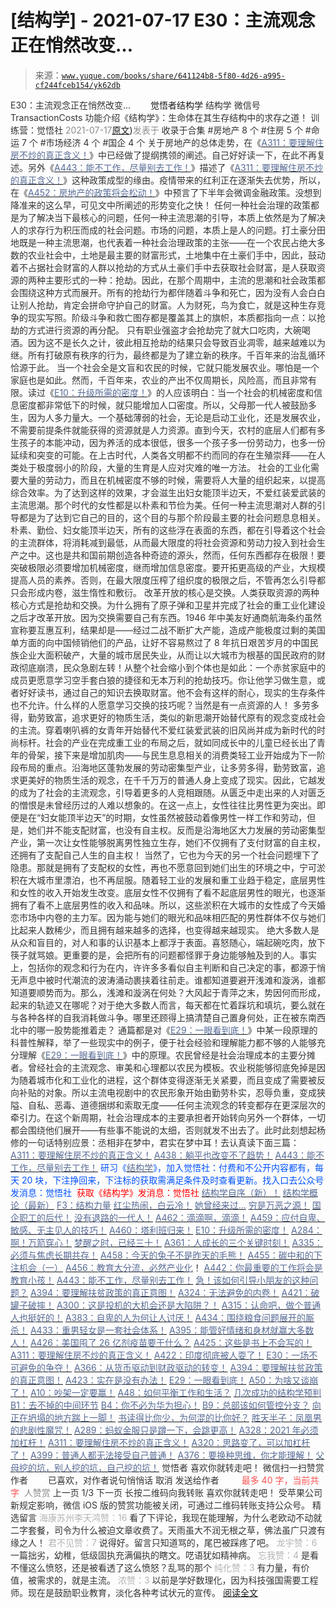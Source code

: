 # [结构学] - 2021-07-17 E30：主流观念正在悄然改变…

> 来源：[`www.yuque.com/books/share/641124b8-5f80-4d26-a995-cf244fceb154/yk62db`](https://www.yuque.com/books/share/641124b8-5f80-4d26-a995-cf244fceb154/yk62db)

<ne-p id="520f42f3293818f927861ebbd5b15da4_p_0" data-lake-id="520f42f3293818f927861ebbd5b15da4_p_0"><ne-text id="u9cc509e2" style="color: rgb(51, 51, 51);">E30：主流观念正在悄然改变…</ne-text></ne-p> <ne-p id="bb11b91f1b426f7b3a0edfca30b858ff" data-lake-id="bb11b91f1b426f7b3a0edfca30b858ff"><ne-text id="u5c88c7f8" ne-fontsize="12" style="color: rgb(255, 255, 255);">原创</ne-text><ne-text id="u05a300bd" ne-fontsize="14">觉悟者</ne-text><ne-text id="u70a6ba5e" ne-fontsize="14">结构学</ne-text></ne-p> <ne-p id="a477895d4f10e75c7d33140f87ef3eed" data-lake-id="a477895d4f10e75c7d33140f87ef3eed"><ne-text id="u2adfa6a5" ne-fontsize="14" ne-bold="true" style="color: rgb(51, 51, 51);">结构学</ne-text></ne-p> <ne-p id="97d9944f328d564c696bed9ff8f118fc" data-lake-id="97d9944f328d564c696bed9ff8f118fc"><ne-text id="u8034c76a" ne-fontsize="14" style="color: rgb(51, 51, 51);">微信号</ne-text><ne-text id="u776cea55" ne-fontsize="14" style="color: rgb(51, 51, 51);">TransactionCosts</ne-text></ne-p> <ne-p id="5a6671785cea47c3c30e9302d8ec7087" data-lake-id="5a6671785cea47c3c30e9302d8ec7087"><ne-text id="u65193318" ne-fontsize="14" style="color: rgb(51, 51, 51);">功能介绍</ne-text><ne-text id="u32ac9671" ne-fontsize="14" style="color: rgb(51, 51, 51);">《结构学》：生命体在其生存结构中的求存之道！ 训练营：觉悟社</ne-text></ne-p> <ne-p id="9aba8f943938a04a9b0775066a54cd4c" data-lake-id="9aba8f943938a04a9b0775066a54cd4c"><ne-text id="u0b1e94a8" style="color: rgb(140, 140, 140);">2021-07-17</ne-text>[<ne-text id="u3367ea04" ne-fontsize="14">原文</ne-text>](https://mp.weixin.qq.com/s?__biz=MzIzMDYwOTM0Mg==&mid=2247485996&idx=1&sn=bc08de2e32997e06735acf1f5bd6e0c1&chksm=e8b192fddfc61bebf07e91d4dbfe75af09ff29399c2950f180d768f45e41525013319f719561#rd))<ne-text id="ufab092b8" ne-fontsize="14" style="color: rgb(140, 140, 140);">发表于</ne-text></ne-p> <ne-p id="3cd728972cb618b5d911637562a64574" data-lake-id="3cd728972cb618b5d911637562a64574"><ne-text id="u0eca6598" style="color: rgb(51, 51, 51);">收录于合集</ne-text></ne-p> <ne-p id="bdfc9b2e41a4b7c7795c50e7e02db2f9" data-lake-id="bdfc9b2e41a4b7c7795c50e7e02db2f9"><ne-text id="u89bfe69d" style="color: rgb(51, 51, 51);">#房地产 8 个</ne-text></ne-p> <ne-p id="9b0800b2f11764813df42c20cc219ecb" data-lake-id="9b0800b2f11764813df42c20cc219ecb"><ne-text id="u2e6e4574" style="color: rgb(51, 51, 51);">#住房 5 个</ne-text></ne-p> <ne-p id="c60d25b3d2b424c3e23dda76bc828886" data-lake-id="c60d25b3d2b424c3e23dda76bc828886"><ne-text id="u1d33bcde" style="color: rgb(51, 51, 51);">#命运 7 个</ne-text></ne-p> <ne-p id="84bb75ba823a6e016799165377406c2e" data-lake-id="84bb75ba823a6e016799165377406c2e"><ne-text id="udcd12697" style="color: rgb(51, 51, 51);">#市场经济 4 个</ne-text></ne-p> <ne-p id="9135271a9528dc8e9e3922cea43fd03d" data-lake-id="9135271a9528dc8e9e3922cea43fd03d"><ne-text id="u389a0881" style="color: rgb(51, 51, 51);">#国企 4 个</ne-text></ne-p> <ne-p id="bbd0e1c9cde327b866a944f23f9d224e" data-lake-id="bbd0e1c9cde327b866a944f23f9d224e"><ne-text id="uf7e0f9aa" style="color: rgb(51, 51, 51);">关于房地产的总体走势，在《</ne-text>[<ne-text id="u92c07e0d" style="color: rgb(87, 107, 149);">A311：要理解住房不炒的真正含义！</ne-text>](http://mp.weixin.qq.com/s?__biz=MzIzMDYwOTM0Mg==&mid=2247484959&idx=1&sn=090583ec50bfd9febec1de463c2672f6&chksm=e8b19ecedfc617d8629080f6745c8de013cfe875de26eef6767b2d5c10782650223ed15f807b&scene=21#wechat_redirect)<ne-text id="ub289799f" style="color: rgb(51, 51, 51);">》中已经做了提纲携领的阐述。自己好好读一下，在此不再复述。另外《</ne-text>[<ne-text id="u83a91bb8" style="color: rgb(87, 107, 149);">A443：能不工作，尽量别去工作！</ne-text>](http://mp.weixin.qq.com/s?__biz=MzIzMDYwOTM0Mg==&mid=2247485773&idx=1&sn=53ef33f06482c86688f789e66dc60694&chksm=e8b1919cdfc6188ae7e40e10857a7661c927157293a294000b30c49c7699d210248718ea9315&scene=21#wechat_redirect)<ne-text id="u2a0b6179" style="color: rgb(51, 51, 51);">》描述了《</ne-text>[<ne-text id="uac61112a" style="color: rgb(87, 107, 149);">A311：要理解住房不炒的真正含义！</ne-text>](http://mp.weixin.qq.com/s?__biz=MzIzMDYwOTM0Mg==&mid=2247484959&idx=1&sn=090583ec50bfd9febec1de463c2672f6&chksm=e8b19ecedfc617d8629080f6745c8de013cfe875de26eef6767b2d5c10782650223ed15f807b&scene=21#wechat_redirect)<ne-text id="uc45aec45" style="color: rgb(51, 51, 51);">》这种政策成型的缘由。疫情带来的红利正在逐渐失去优势，所以，在《</ne-text>[<ne-text id="u7f5d5a3e" style="color: rgb(87, 107, 149);">A452：房地产的政策将会松动！</ne-text>](http://mp.weixin.qq.com/s?__biz=MzIzMDYwOTM0Mg==&mid=2247485878&idx=1&sn=4734a99c9336a27d5f802e5ba2495648&chksm=e8b19167dfc618718c2197c8c2b5ad15d0750193a5007806c490b9daf505f1b36f08c5f4d574&scene=21#wechat_redirect)<ne-text id="u2d578ae3" style="color: rgb(51, 51, 51);">》中预言了下半年会微调金融政策。没想到降准来的这么早，可见文中所阐述的形势变化之快！</ne-text></ne-p> <ne-p id="99870bd26d46c1d5e8fc040d3fecad44" data-lake-id="99870bd26d46c1d5e8fc040d3fecad44"><ne-text id="u2cf24caf" style="color: rgb(51, 51, 51);">任何一种社会治理的政策都是为了解决当下最核心的问题，任何一种主流思潮的引导，本质上依然是为了解决人的求存行为积压而成的社会问题。市场的问题，本质上是人的问题。打土豪分田地既是一种主流思潮，也代表着一种社会治理政策的主张——在一个农民占绝大多数的农业社会中，土地是最主要的财富形式，土地集中在土豪们手中，因此，鼓动着不占据社会财富的人群以抢劫的方式从土豪们手中去获取社会财富，是人获取资源的两种主要形式的一种：抢劫。因此，在那个周期中，主流的思潮和社会政策都会围绕这种方式而展开。所有的抢劫行为都伴随着斗争和死亡，因为没有人会白白让别人抢劫，肯定会拼命守护自己的财富。人为财死，鸟为食亡，就是这种生存竞争的现实写照。阶级斗争和救亡图存都是覆盖其上的旗帜，本质都指向一点：以抢劫的方式进行资源的再分配。</ne-text></ne-p> <ne-p id="88c9279d84edf4980f725538dd293108" data-lake-id="88c9279d84edf4980f725538dd293108"><ne-text id="u85ce3105" style="color: rgb(51, 51, 51);">只有职业强盗才会抢劫完了就大口吃肉，大碗喝酒。因为这不是长久之计，彼此相互抢劫的结果只会导致百业凋零，越来越难以为继。所有打破原有秩序的行为，最终都是为了建立新的秩序。千百年来的治乱循环恰源于此。</ne-text></ne-p> <ne-p id="d9e2c8b23a418fcec16409ca269991aa" data-lake-id="d9e2c8b23a418fcec16409ca269991aa"><ne-text id="uab2012d2" style="color: rgb(51, 51, 51);">当一个社会全是文盲和农民的时候，它就只能发展农业。哪怕是一个家庭也是如此。然而，千百年来，农业的产出不仅周期长，风险高，而且非常有限。读过《</ne-text>[<ne-text id="ueeb5b602" style="color: rgb(87, 107, 149);">E10：升级所需的密度！</ne-text>](http://mp.weixin.qq.com/s?__biz=MzIzMDYwOTM0Mg==&mid=2247485099&idx=1&sn=c2fa1a04227f737e7f4ac870e166877a&chksm=e8b19e7adfc6176c801943309a2ea0c3b9cfea7898e813326f25636dc91d0d0ab1e88a1d9865&scene=21#wechat_redirect)<ne-text id="u098b21ff" style="color: rgb(51, 51, 51);">》的人应该明白：当一个社会的机械密度和信息密度都非常低下的时候，就只能增加人口密度。所以，父母那一代人被鼓励多生，因为人多力量大。一个基础薄弱的社会，无论是启动工业化，还是发展农业，不需要前提条件就能获得的资源就是人力资源。直到今天，农村的底层人们都有多生孩子的本能冲动，因为养活的成本很低，很多一个孩子多一份劳动力，也多一份延续和突变的可能。在上古时代，人类各文明都不约而同的存在生殖崇拜——在人类处于极度弱小的阶段，大量的生育是人应对灾难的唯一方法。</ne-text></ne-p> <ne-p id="be13fd71c63b447e8a8c65d294072002" data-lake-id="be13fd71c63b447e8a8c65d294072002"><ne-text id="ub867f37f" style="color: rgb(51, 51, 51);">社会的工业化需要大量的劳动力，而且在机械密度不够的时候，需要将人大量的组织起来，以提高综合效率。为了达到这样的效果，才会滋生出妇女能顶半边天，不爱红装爱武装的主流思潮。那个时代的女性都是以朴素和节俭为美。任何一种主流思潮对人群的引导都是为了达到它自己的目的，这个目的与那个阶段最主要的社会问题息息相关。</ne-text></ne-p> <ne-p id="a8e7cbfd7e096be345a3b61e6cbc6190" data-lake-id="a8e7cbfd7e096be345a3b61e6cbc6190"><ne-text id="ub7a661d0" style="color: rgb(51, 51, 51);">朴素、勤俭、妇女能顶半边天，所有的这些浮在表面的东西，都在引导着这个社会的主流群体，将消耗减到最低，从而最大限度的将社会资源和劳动力投入到社会生产之中。这也是共和国前期创造各种奇迹的源头，然而，任何东西都存在极限！要突破极限必须要增加机械密度，继而增加信息密度。要开拓更高级的产业，大规模提高人员的素养。否则，在最大限度压榨了组织度的极限之后，不管再怎么引导都只会形成内卷，滋生惰性和敷衍。</ne-text></ne-p> <ne-p id="9fcf7462e17ec8cee422c44b1aa6f3d9" data-lake-id="9fcf7462e17ec8cee422c44b1aa6f3d9"><ne-text id="u9a7962e6" style="color: rgb(51, 51, 51);">改革开放的核心是交换。人类获取资源的两种核心方式是抢劫和交换。为什么拥有了原子弹和卫星并完成了社会的重工业化建设之后才改革开放。因为交换需要自己有东西。1946 年中美友好通商航海条约虽然宣称要互惠互利，结果却是——经过二战不断扩大产能，造成产能极度过剩的美国单方面的向中国倾销他们的产品，让好不容易熬过了 8 年抗日艰苦岁月的中国民族企业大面积破产，大量的城市居民失业，从而让以大城市为根基的国民政府的财政彻底崩溃，民众急剧左转！从整个社会缩小到个体也是如此：一个赤贫家庭中的成员更愿意学习空手套白狼的捷径和无本万利的抢劫技巧。你让他学习做生意，或者好好读书，通过自己的知识去换取财富。他不会有这样的耐心，现实的生存条件也不允许。什么样的人愿意学习交换的技巧呢？当然是有一点资源的人！</ne-text></ne-p> <ne-p id="112098fe076cf6b56732e4f49886e89b" data-lake-id="112098fe076cf6b56732e4f49886e89b"><ne-text id="u7789964b" style="color: rgb(51, 51, 51);">多劳多得，勤劳致富，追求更好的物质生活，类似的新思潮开始替代原有的观念变成社会的主流。穿着喇叭裤的女青年开始替代不爱红装爱武装的旧风尚并成为新时代的时尚标杆。社会的产业在完成重工业的布局之后，就如同成长中的儿童已经长出了青年的骨架，接下来是增加肌肉——与民生息息相关的消费类轻工业开始成为下一阶段布局的重点。沿海地区蓬勃发展的劳动密集型产业，让多劳多得，勤劳致富，追求更美好的物质生活的观念，在千千万万的普通人身上变成了现实。因此，它越发的成为了社会的主流观念，引导着更多的人竞相跟随。从匮乏中走出来的人对匮乏的憎恨是未曾经历过的人难以想象的。在这一点上，女性往往比男性更为突出。即便是在“妇女能顶半边天”的时期，女性虽然被鼓动着像男性一样工作和劳动，但是，她们并不能支配财富，也没有自主权。反而是沿海地区大力发展的劳动密集型产业，第一次让女性能够脱离男性独立生存，她们不仅拥有了支付财富的自主权，还拥有了支配自己人生的自主权！</ne-text></ne-p> <ne-p id="2f73495ece028202c0372e0859753fd1" data-lake-id="2f73495ece028202c0372e0859753fd1"><ne-text id="u189a3807" style="color: rgb(51, 51, 51);">当然了，它也为今天的另一个社会问题埋下了隐患。那就是拥有了支配权的女性，再也不愿意回到她们出生的环境之中，宁可淤积在大城市里漂泊，也不再屈服。随着轻工业的发展和重工业趋于稳定，底层男性和女性的收入开始发生改变。底层女性不仅拥有了看不起底层男性的眼光，也逐渐拥有了看不上底层男性的收入和品味。所以，这些淤积在大城市的女性成了今天婚恋市场中内卷的主力军。因为能与她们的眼光和品味相匹配的男性群体不仅与她们比起来人数稀少，而且拥有越来越多的选择，也变得越来越现实。</ne-text></ne-p> <ne-p id="153278519cad540ed586960bf34c558b" data-lake-id="153278519cad540ed586960bf34c558b"><ne-text id="u5ee42ea4" style="color: rgb(51, 51, 51);">绝大多数人是从众和盲目的，对人和事的认识基本上都浮于表面。喜怒随心，端起碗吃肉，放下筷子就骂娘。更重要的是，会把所有的问题都怪罪于身边能够触及到的人。事实上，包括你的观念和行为在内，许许多多看似自主判断和自己决定的事，都源于悄无声息中被时代潮流的波涛涌动裹挟着往前走。谁都知道要避开浅滩和漩涡，谁都知道要顺势而为。那么，浅滩和漩涡在何处？大风起于青萍之末，势因何而形成，起来的轨迹又在哪呢？对于绝大多数人而言，每天都在忙着踩坑和填坑，要么就在与各种各样的自我消耗做斗争。哪里还顾得上搞清楚自己置身何处，正在被东南西北中的哪一股势能推着走？</ne-text></ne-p> <ne-p id="c3b0505f26efdacbad792807bf7e29a5" data-lake-id="c3b0505f26efdacbad792807bf7e29a5"><ne-text id="u4e39030e" style="color: rgb(51, 51, 51);">通篇都是对《</ne-text>[<ne-text id="ub4913f3f" style="color: rgb(87, 107, 149);">E29：一眼看到底！</ne-text>](http://mp.weixin.qq.com/s?__biz=MzIzMDYwOTM0Mg==&mid=2247485301&idx=1&sn=dc6dd50c5d742ea51ce9e394de25351a&chksm=e8b19fa4dfc616b26734c3619c6fa664474fa478d2764c3370dde41d19f6035edc05f9f191e8&scene=21#wechat_redirect)<ne-text id="u917a705e" style="color: rgb(51, 51, 51);">》中某一段原理的科普性解释，举了一些现实中的例子，便于社会经验和理解能力都不够的人能够充分理解《</ne-text>[<ne-text id="ua225a96b" style="color: rgb(87, 107, 149);">E29：一眼看到底！</ne-text>](http://mp.weixin.qq.com/s?__biz=MzIzMDYwOTM0Mg==&mid=2247485301&idx=1&sn=dc6dd50c5d742ea51ce9e394de25351a&chksm=e8b19fa4dfc616b26734c3619c6fa664474fa478d2764c3370dde41d19f6035edc05f9f191e8&scene=21#wechat_redirect)<ne-text id="u0f8f62d4" style="color: rgb(51, 51, 51);">》中的原理。农民曾经是社会治理成本的主要分摊者。曾经社会的主流观念、审美和心理都以农民为模板。农业税能够彻底免掉是因为随着城市化和工业化的进程，这个群体变得逐渐无关紧要，而且变成了需要被反向补贴的对象。所以主流电视剧中的农民形象开始由勤劳朴实，忍辱负重，变成狭隘、自私、恶毒、道德捆绑和索取无度——任何主流观念的转变都存在更深层次的牵引力。在这个新周期，社会治理成本的主要承担者开始转向另外一个群体，一切都会围绕他们展开——有些事不能说的太细，否则就发不出去了。此时此刻想起杨修的一句话特别应景：丞相非在梦中，君实在梦中耳！去认真读下面三篇：</ne-text></ne-p> <ne-p id="df666621e70e188626c58de164d7182f" data-lake-id="df666621e70e188626c58de164d7182f">[<ne-text id="uc5b6dfd6" style="color: rgb(87, 107, 149);">A311：要理解住房不炒的真正含义！</ne-text>](http://mp.weixin.qq.com/s?__biz=MzIzMDYwOTM0Mg==&mid=2247484959&idx=1&sn=090583ec50bfd9febec1de463c2672f6&chksm=e8b19ecedfc617d8629080f6745c8de013cfe875de26eef6767b2d5c10782650223ed15f807b&scene=21#wechat_redirect)</ne-p> <ne-p id="88ba3d5d1e0f92d1091de403d4b8f572" data-lake-id="88ba3d5d1e0f92d1091de403d4b8f572">[<ne-text id="u0bf79257" style="color: rgb(87, 107, 149);">A438：躺平也改变不了趋势！</ne-text>](http://mp.weixin.qq.com/s?__biz=MzIzMDYwOTM0Mg==&mid=2247485741&idx=1&sn=4bf64e053a2548715f7fb81cf973ee72&chksm=e8b191fcdfc618ea8427f2c46f7ec4bf26efa65780bcdee6666dc8ed6125843d4c3c0b8d2bf1&scene=21#wechat_redirect)</ne-p> <ne-p id="9499fe952345fc958c90b16d57ead5a8" data-lake-id="9499fe952345fc958c90b16d57ead5a8">[<ne-text id="u01e48c9d" style="color: rgb(87, 107, 149);">A443：能不工作，尽量别去工作！</ne-text>](http://mp.weixin.qq.com/s?__biz=MzIzMDYwOTM0Mg==&mid=2247485773&idx=1&sn=53ef33f06482c86688f789e66dc60694&chksm=e8b1919cdfc6188ae7e40e10857a7661c927157293a294000b30c49c7699d210248718ea9315&scene=21#wechat_redirect)</ne-p> <ne-p id="71d9afa94a40f18333b97c5148fb8a2a" data-lake-id="71d9afa94a40f18333b97c5148fb8a2a"><ne-text id="ua4766e54" ne-bold="true" style="color: rgb(0, 82, 255);">研习《</ne-text>[<ne-text id="ubcae89fc" ne-bold="true" style="color: rgb(87, 107, 149);">结构学</ne-text>](https://mp.weixin.qq.com/mp/appmsgalbum?action=getalbum&album_id=1318317199878225920&__biz=MzAxNDk1NjI2Mw==#wechat_redirect)<ne-text id="u1f0f1d1c" ne-bold="true" style="color: rgb(0, 82, 255);">》，加入觉悟社：付费和不公开内容都有，每天 20 块，下注挣回来，下注标的获取需满足条件及时查看更新。</ne-text><ne-text id="uf58639c5" style="color: rgb(0, 82, 255);">找入口去公众号发消息：觉悟社 </ne-text></ne-p> <ne-p id="7f35438062bf6c3b496076c63d03e6fb" data-lake-id="7f35438062bf6c3b496076c63d03e6fb"><ne-text id="u10dc3d55" style="color: rgb(255, 0, 0);">获取《结构学》发消息</ne-text><ne-text id="ua3d5d76f" ne-bold="true" style="color: rgb(255, 0, 0);">：觉悟社</ne-text></ne-p>  <ne-p id="5b2e29d372f0f00a9d5d0bb82d7a13ec" data-lake-id="5b2e29d372f0f00a9d5d0bb82d7a13ec"><ne-card data-card-name="image" data-card-type="inline" id="GtfXp" data-event-boundary="card" style="color: rgb(51, 51, 51);"><ne-p id="9439bb2b499c42ad6b2c37d314cbe4f0" data-lake-id="9439bb2b499c42ad6b2c37d314cbe4f0">[<ne-text id="uae038c05" ne-bold="true" style="color: rgb(87, 107, 149);">结构学自序（新）！</ne-text>](http://mp.weixin.qq.com/s?__biz=MzIzMDYwOTM0Mg==&mid=2247485283&idx=1&sn=aa2b8554b8e5040f8f959636feaa06a3&chksm=e8b19fb2dfc616a430aa381b8da0815311244e694a69809cd92d0602ac34cfe5f1f419b3745e&scene=21#wechat_redirect)</ne-p> <ne-p id="40eb5a6ec76cafce13dc2bc6ff23e032" data-lake-id="40eb5a6ec76cafce13dc2bc6ff23e032">[<ne-text id="u74841b7f" ne-bold="true" style="color: rgb(87, 107, 149);">结构学概论（最新）</ne-text>](http://mp.weixin.qq.com/s?__biz=MzAxNDk1NjI2Mw==&mid=2247485167&idx=1&sn=d5e962eff4a8e9770c83bc87d19d07f3&chksm=9b8a2567acfdac7154f7a62996dca874e5d186b44f3d120dcb633760318788c42d304e325313&scene=21#wechat_redirect)</ne-p> <ne-p id="7c14f2514a6148074d8ac68bcbcab5a8" data-lake-id="7c14f2514a6148074d8ac68bcbcab5a8">[<ne-text id="udc8ddf39" ne-bold="true" style="color: rgb(87, 107, 149);">F3：结构力量</ne-text>](http://mp.weixin.qq.com/s?__biz=MzAxNDk1NjI2Mw==&mid=2247484256&idx=1&sn=f10d9c530bfd6ea08b25d4bec657c13a&chksm=9b8a20e8acfda9fee057f2df26790f905c898132cac91d833d14e636edb00c20514d63189a88&scene=21#wechat_redirect)</ne-p> <ne-p id="78f86fe98da20e76a6a72ee8ead2a4e3" data-lake-id="78f86fe98da20e76a6a72ee8ead2a4e3">[<ne-text id="u38cbb4e6" style="color: rgb(87, 107, 149);">红尘热闹，白云冷！</ne-text>](http://mp.weixin.qq.com/s?__biz=MzIzMDYwOTM0Mg==&mid=2247485933&idx=1&sn=4af8cce96455187fa44766d7ebc13564&chksm=e8b1913cdfc6182a4c8b93420cc1ebd02213e3404a8011d657068812a5709db7f5ec7a4463a3&scene=21#wechat_redirect)</ne-p> <ne-p id="b94777b8fd13705e1306d6f952e83684" data-lake-id="b94777b8fd13705e1306d6f952e83684">[<ne-text id="udfda7b80" style="color: rgb(87, 107, 149);">她曾经来过…</ne-text>](http://mp.weixin.qq.com/s?__biz=MzIzMDYwOTM0Mg==&mid=2247485952&idx=1&sn=34d55be594aab93b19679950b6ed5e71&chksm=e8b192d1dfc61bc755baa4666bf8ac2bdb2951685cc365029c18747e9bd694e78be2e6764413&scene=21#wechat_redirect)</ne-p> <ne-p id="58eb0825639cd1510d664a181b16a22b" data-lake-id="58eb0825639cd1510d664a181b16a22b">[<ne-text id="ua0bf04bd" style="color: rgb(87, 107, 149);">穷是万恶之源！</ne-text>](http://mp.weixin.qq.com/s?__biz=MzAxNDk1NjI2Mw==&mid=2247483823&idx=1&sn=e54ebe9891b302dc0bf1815c76ccf8b7&chksm=9b8a2227acfdab31a05e273addd9159d4b8263d58d3c58bf214841c8189157519719c3427306&scene=21#wechat_redirect)</ne-p> <ne-p id="79ea81cc83a6b0b26b15619139aad497" data-lake-id="79ea81cc83a6b0b26b15619139aad497">[<ne-text id="uf9473499" ne-bold="true" style="color: rgb(87, 107, 149);">国企职工的后代！</ne-text>](http://mp.weixin.qq.com/s?__biz=MzIzMDYwOTM0Mg==&mid=2247485992&idx=1&sn=feee2c96a03d19b3d09ef26a4c773d67&chksm=e8b192f9dfc61befac7603d46f65577b559005a32b0f34f6cdd7581c9cac760f8f93cdd78da1&scene=21#wechat_redirect)</ne-p> <ne-p id="0c5f1dd322e44099300365b00fdc950d" data-lake-id="0c5f1dd322e44099300365b00fdc950d">[<ne-text id="u37efccd5" style="color: rgb(87, 107, 149);">没有退路的一代人！</ne-text>](http://mp.weixin.qq.com/s?__biz=MzAxNDk1NjI2Mw==&mid=2247486533&idx=1&sn=a0d5cce0656aad467148e0642eb85a00&chksm=9b8a2fcdacfda6db79857186e953a089baf1fb678b2b071cf101c5a26e7fb9768474c94243ca&scene=21#wechat_redirect)</ne-p> <ne-p id="9a6958cc47c0425743b49fd88a210966" data-lake-id="9a6958cc47c0425743b49fd88a210966">[<ne-text id="u1738ec70" style="color: rgb(87, 107, 149);">A462：滴滴啊，滴滴！</ne-text>](http://mp.weixin.qq.com/s?__biz=MzIzMDYwOTM0Mg==&mid=2247485987&idx=1&sn=b148f4fdd1b8e4c5a6adb9d8ee37eb07&chksm=e8b192f2dfc61be45f8f6378c8a11a241ae609bc3afbc389d32df451c5f0e562ba590bcee88f&scene=21#wechat_redirect)</ne-p> <ne-p id="e9d71fb213c3cb257ee868b9bcbb63c5" data-lake-id="e9d71fb213c3cb257ee868b9bcbb63c5">[<ne-text id="u41c2c2e9" style="color: rgb(87, 107, 149);">A459：应付自卑、敏感、无主见人的技巧！</ne-text>](http://mp.weixin.qq.com/s?__biz=MzIzMDYwOTM0Mg==&mid=2247485964&idx=1&sn=26abacda930c0736198fcda6a29a4124&chksm=e8b192dddfc61bcb5067afda3e3d8c0b18c348dfd479d26e44565e5ae9850495e82ca755e0dc&scene=21#wechat_redirect)</ne-p> <ne-p id="65d82843da82dea385ba8259403f5276" data-lake-id="65d82843da82dea385ba8259403f5276">[<ne-text id="u202605bb" style="color: rgb(87, 107, 149);">A460：塔利班归来！</ne-text>](http://mp.weixin.qq.com/s?__biz=MzIzMDYwOTM0Mg==&mid=2247485975&idx=1&sn=6b0f177b4ea0ebbd459bd60b2c38b45d&chksm=e8b192c6dfc61bd0dc168554185ac50b8766c65ea2b07302d9ea8d2587d3338ca409349d3c7c&scene=21#wechat_redirect)</ne-p> <ne-p id="0eb710bddd10594671159c6317c886e1" data-lake-id="0eb710bddd10594671159c6317c886e1">[<ne-text id="u63a6be7e" ne-bold="true" style="color: rgb(87, 107, 149);">E10：升级所需的密度！</ne-text>](http://mp.weixin.qq.com/s?__biz=MzAxNDk1NjI2Mw==&mid=2247485337&idx=1&sn=e93780b3d10de5b467e71f326eb12838&chksm=9b8a2411acfdad07d858079223ba3eda77fe88caa8d769030eb67c15f5511fab584f8d1244ca&scene=21#wechat_redirect)</ne-p> <ne-p id="3ae950e5eb90c4dfad33c39b421bf174" data-lake-id="3ae950e5eb90c4dfad33c39b421bf174">[<ne-text id="uda8666d8" ne-bold="true" style="color: rgb(87, 107, 149);">A284：啊！万箭穿心！</ne-text>](http://mp.weixin.qq.com/s?__biz=MzAxNDk1NjI2Mw==&mid=2247486135&idx=1&sn=e950149b9b9147e9199cfc6093605950&chksm=9b8a293facfda029419b911d4b4fa91c73bbaf695b206df2cf15124d843f4bf4b80673baa394&scene=21#wechat_redirect)</ne-p> <ne-p id="93710edbe32c71812458f381137b143f" data-lake-id="93710edbe32c71812458f381137b143f">[<ne-text id="ubceb9d09" ne-bold="true" style="color: rgb(87, 107, 149);">梦醒之时，已经三十！</ne-text>](http://mp.weixin.qq.com/s?__biz=MzIzMDYwOTM0Mg==&mid=2247484378&idx=1&sn=e3a058584a13d7a5267315113964280d&chksm=e8b19b0bdfc6121df4af4b77d2d826fd0f4132ccfdee48132ce8cf86eb1ba45b898be83d1dc7&scene=21#wechat_redirect)</ne-p> <ne-p id="01765639a38625f804fe46fb60683be5" data-lake-id="01765639a38625f804fe46fb60683be5">[<ne-text id="u30424d38" ne-bold="true" style="color: rgb(87, 107, 149);">A361：人成长的三个关键时刻！</ne-text>](http://mp.weixin.qq.com/s?__biz=MzAxNDk1NjI2Mw==&mid=2247486472&idx=1&sn=8b46d73659ff81e3d7bd544e1718a94f&chksm=9b8a2f80acfda69601b059cb0180f8841eda098200c32c84ad6430bb8fbe33a9021fa7890344&scene=21#wechat_redirect)</ne-p> <ne-p id="72c659a7fdfd76112ab2c3b939550223" data-lake-id="72c659a7fdfd76112ab2c3b939550223">[<ne-text id="ub03e7e85" ne-bold="true" style="color: rgb(87, 107, 149);">A335：必须与焦虑长期共存！</ne-text>](http://mp.weixin.qq.com/s?__biz=MzIzMDYwOTM0Mg==&mid=2247485165&idx=1&sn=f3f0957c63fa549b288f00c8b117162e&chksm=e8b19e3cdfc6172a188000afd2b522144a04ba774169824cad2067d93b5365537ff0644f6b9f&scene=21#wechat_redirect)</ne-p> <ne-p id="6c7a40be53f4de8a1f286337fc9e1dcc" data-lake-id="6c7a40be53f4de8a1f286337fc9e1dcc">[<ne-text id="u16eed49e" ne-bold="true" style="color: rgb(87, 107, 149);">A458：今天的兔子不是昨天的毛熊！</ne-text>](http://mp.weixin.qq.com/s?__biz=MzIzMDYwOTM0Mg==&mid=2247485945&idx=1&sn=e575799e1d693147593aca2220da1ab8&chksm=e8b19128dfc6183eb8468a4f462cf4612c11b8770de4b4f21a3978873eafc06e5e1e789db5d4&scene=21#wechat_redirect)</ne-p> <ne-p id="920e58922babb4e88c2b6246425f13aa" data-lake-id="920e58922babb4e88c2b6246425f13aa">[<ne-text id="uc403e5f1" ne-bold="true" style="color: rgb(87, 107, 149);">A455：碳中和的下注机会（一）</ne-text>](http://mp.weixin.qq.com/s?__biz=MzIzMDYwOTM0Mg==&mid=2247485919&idx=1&sn=d22bc163774f121a3160c796b79c6e08&chksm=e8b1910edfc61818826929c8e3c58a2edb1e0b113dbda69b8d69d154b36814292142f6602b56&scene=21#wechat_redirect)</ne-p> <ne-p id="9572bf4734ebcf2c66f18ae781489960" data-lake-id="9572bf4734ebcf2c66f18ae781489960">[<ne-text id="ud20bcff7" ne-bold="true" style="color: rgb(87, 107, 149);">A456：教育大分流，必然产业化</ne-text>](http://mp.weixin.qq.com/s?__biz=MzIzMDYwOTM0Mg==&mid=2247485924&idx=1&sn=b45719fc6478b23aed980b6a6247c001&chksm=e8b19135dfc61823995ba6365171503f43240830eb72900ab37722e8c862dca2e474964d3573&scene=21#wechat_redirect)<ne-text id="u855d3fe2" ne-bold="true" style="color: rgb(51, 51, 51);">！</ne-text></ne-p> <ne-p id="b47b5a51ef2aee4ff2cb2c391f726ca5" data-lake-id="b47b5a51ef2aee4ff2cb2c391f726ca5">[<ne-text id="u1cf216d7" ne-bold="true" style="color: rgb(87, 107, 149);">A442：你最重要的工作将会是教育小孩！</ne-text>](http://mp.weixin.qq.com/s?__biz=MzIzMDYwOTM0Mg==&mid=2247485779&idx=1&sn=f153b62e5332b3f7782e66397b484a64&chksm=e8b19182dfc61894b905635022963da04b534bd84752f0ae4864b60e4655fc22db99841ce47c&scene=21#wechat_redirect)</ne-p> <ne-p id="37ce9affb3749ab8a1b017e82fbcc1e1" data-lake-id="37ce9affb3749ab8a1b017e82fbcc1e1">[<ne-text id="u5a76c28a" ne-bold="true" style="color: rgb(87, 107, 149);">A443：能不工作，尽量别去工作！</ne-text>](http://mp.weixin.qq.com/s?__biz=MzIzMDYwOTM0Mg==&mid=2247485773&idx=1&sn=53ef33f06482c86688f789e66dc60694&chksm=e8b1919cdfc6188ae7e40e10857a7661c927157293a294000b30c49c7699d210248718ea9315&scene=21#wechat_redirect)</ne-p> <ne-p id="bf3568f25879e02f07b84486a1ce25ee" data-lake-id="bf3568f25879e02f07b84486a1ce25ee">[<ne-text id="ubb38268c" ne-bold="true" style="color: rgb(87, 107, 149);">急！该如何引导小朋友的这种问题？</ne-text>](http://mp.weixin.qq.com/s?__biz=MzIzMDYwOTM0Mg==&mid=2247485765&idx=1&sn=484dfcac75988fc41c1cc24c61986672&chksm=e8b19194dfc618829ee497890ec7e6e9eaaf0ab09472d2a8fae77940f45a093787e05feb2e12&scene=21#wechat_redirect)</ne-p> <ne-p id="61ca33ed8c4a60ed6f4e9e7a85cbb536" data-lake-id="61ca33ed8c4a60ed6f4e9e7a85cbb536">[<ne-text id="u92a3fa2e" ne-bold="true" style="color: rgb(87, 107, 149);">A394：要理解扶贫政策的真正意图！</ne-text>](http://mp.weixin.qq.com/s?__biz=MzIzMDYwOTM0Mg==&mid=2247485502&idx=1&sn=fffb9911cefa626e6fbcb9c416c1eb98&chksm=e8b190efdfc619f9b0e42f3c3d5d79c17df1619bad2b1bddd6a482242b583ee46d8a79a245e6&scene=21#wechat_redirect)</ne-p> <ne-p id="c2abc1a1428f6b54593ff82bb89775f8" data-lake-id="c2abc1a1428f6b54593ff82bb89775f8">[<ne-text id="u3f7e99bf" style="color: rgb(87, 107, 149);">A324：无法避免的内卷！</ne-text>](http://mp.weixin.qq.com/s?__biz=MzAxNDk1NjI2Mw==&mid=2247486351&idx=1&sn=416223e7bbe181ac9d64767f073152d1&chksm=9b8a2807acfda11139d7bb034b96551e34563b5f21310b05ac2aa8808c12fb592aedd4ee3bf5&scene=21#wechat_redirect)</ne-p> <ne-p id="9714be12bc807090dfa668821368b19c" data-lake-id="9714be12bc807090dfa668821368b19c">[<ne-text id="uf2a1e058" style="color: rgb(87, 107, 149);">A421：破罐子破摔！</ne-text>](http://mp.weixin.qq.com/s?__biz=MzAxNDk1NjI2Mw==&mid=2247486692&idx=1&sn=7a5583694f6076b2da57450d93c47456&chksm=9b8a2f6cacfda67a9cc1cee0cc003beaf5a39db506e3c5e46a37a8055efb4df1b886a0f7f9f2&scene=21#wechat_redirect)</ne-p> <ne-p id="a392f9ef66470804c999a175a247024f" data-lake-id="a392f9ef66470804c999a175a247024f">[<ne-text id="ub7c5ef11" ne-bold="true" style="color: rgb(87, 107, 149);">A300：这是投机的大机会还是大陷阱？！</ne-text>](http://mp.weixin.qq.com/s?__biz=MzIzMDYwOTM0Mg==&mid=2247484882&idx=1&sn=b103029f41e3aede94e1a45d035cd9ac&chksm=e8b19d03dfc614153863f37ca3f9204b451e2c02ad5ca8680c120e2458e628e5329c76b2d42c&scene=21#wechat_redirect)</ne-p> <ne-p id="6bd4abd76bbb3a745093eb2d0d39a63c" data-lake-id="6bd4abd76bbb3a745093eb2d0d39a63c">[<ne-text id="uc85a359f" style="color: rgb(87, 107, 149);">A315：认命吧，做个普通人也挺好的！</ne-text>](http://mp.weixin.qq.com/s?__biz=MzIzMDYwOTM0Mg==&mid=2247485008&idx=1&sn=bcaf70c42d4676c8f69de9f9ead1e495&chksm=e8b19e81dfc617973ba40200519407186760e32843fc6f379020da6160b0ba89870dadcae5fa&scene=21#wechat_redirect)</ne-p> <ne-p id="c68bd0d165be6c5df3d76b4c438f7e6c" data-lake-id="c68bd0d165be6c5df3d76b4c438f7e6c">[<ne-text id="u91fda08c" ne-bold="true" style="color: rgb(87, 107, 149);">A383：自卑的人为何让人讨厌！</ne-text>](http://mp.weixin.qq.com/s?__biz=MzIzMDYwOTM0Mg==&mid=2247485464&idx=1&sn=3ebe8a620ca2e53b61b160cda3214735&chksm=e8b190c9dfc619dfcbc895f13edc437575da2071b570e6be8e772b548167103ec5885375d812&scene=21#wechat_redirect)</ne-p> <ne-p id="12885d939c3b4053a0e667afc244ba4c" data-lake-id="12885d939c3b4053a0e667afc244ba4c">[<ne-text id="u8badbaae" ne-bold="true" style="color: rgb(87, 107, 149);">A434：围绕粮食问题展开的厮杀！</ne-text>](http://mp.weixin.qq.com/s?__biz=MzIzMDYwOTM0Mg==&mid=2247485712&idx=1&sn=06a8ac8fb67aa21cfb543ef6eb52ceea&chksm=e8b191c1dfc618d70af6844f0bcf0210320f54551a2b7610312f0923c87276b246b6bde65be3&scene=21#wechat_redirect)</ne-p> <ne-p id="9fc99ab803379388012da92815430eb7" data-lake-id="9fc99ab803379388012da92815430eb7">[<ne-text id="u4fa1f0c5" ne-bold="true" style="color: rgb(87, 107, 149);">A433：重男轻女是一套社会体系！</ne-text>](http://mp.weixin.qq.com/s?__biz=MzIzMDYwOTM0Mg==&mid=2247485706&idx=1&sn=c9d825a947ec93698b4857b27ce9c56a&chksm=e8b191dbdfc618cd8606dd7c7508ff19fa38a07b64e1a22b718ef192da8454e041494f851fc8&scene=21#wechat_redirect)</ne-p> <ne-p id="3d55c0ce51cc223cb86d8b20949e712a" data-lake-id="3d55c0ce51cc223cb86d8b20949e712a">[<ne-text id="ucd84048a" ne-bold="true" style="color: rgb(87, 107, 149);">A395：能管好情绪和身材就赢大多数人！</ne-text>](http://mp.weixin.qq.com/s?__biz=MzIzMDYwOTM0Mg==&mid=2247485513&idx=1&sn=1d5d250c1e4db7d1b6d3072e559b4426&chksm=e8b19098dfc6198e415af60c0ba7dfa61e698a502a658c26205b2289bbd2e33502a77154c9a8&scene=21#wechat_redirect)</ne-p> <ne-p id="c76e30b256e946b8a0c5869859e3fcec" data-lake-id="c76e30b256e946b8a0c5869859e3fcec">[<ne-text id="uc90df195" ne-bold="true" style="color: rgb(87, 107, 149);">A426：美国囤了 26 亿剂疫苗要干什么？</ne-text>](http://mp.weixin.qq.com/s?__biz=MzIzMDYwOTM0Mg==&mid=2247485684&idx=1&sn=f7a41b063f0d74b99a07b1de11d44d7f&chksm=e8b19025dfc61933743640aecc59d5d8d3fc13a9be8661b521f17257c7da5744df615db58c4d&scene=21#wechat_redirect)</ne-p> <ne-p id="fa0ec2297af121610c2391d01841010a" data-lake-id="fa0ec2297af121610c2391d01841010a">[<ne-text id="u779d2b0d" ne-bold="true" style="color: rgb(87, 107, 149);">A425：这些是书上不会写的！</ne-text>](http://mp.weixin.qq.com/s?__biz=MzIzMDYwOTM0Mg==&mid=2247485662&idx=1&sn=1a8617a9ebd44891c112f3b3f6762f8a&chksm=e8b1900fdfc6191942a3ec1399a47af7cd44582c369a4e6211b0bd114d934785bf0c20fc09ab&scene=21#wechat_redirect)</ne-p> <ne-p id="7d508e6f44cde991028b4f4f90871fc0" data-lake-id="7d508e6f44cde991028b4f4f90871fc0">[<ne-text id="ud0b60a39" ne-bold="true" style="color: rgb(87, 107, 149);">A311：要理解住房不炒的真正含义！</ne-text>](http://mp.weixin.qq.com/s?__biz=MzIzMDYwOTM0Mg==&mid=2247484959&idx=1&sn=090583ec50bfd9febec1de463c2672f6&chksm=e8b19ecedfc617d8629080f6745c8de013cfe875de26eef6767b2d5c10782650223ed15f807b&scene=21#wechat_redirect)</ne-p> <ne-p id="eff13bdbdc1a7e938cc3a5fc3153f3e3" data-lake-id="eff13bdbdc1a7e938cc3a5fc3153f3e3">[<ne-text id="ua9da1f68" ne-bold="true" style="color: rgb(87, 107, 149);">A422：印度彻底被人耍了！</ne-text>](http://mp.weixin.qq.com/s?__biz=MzIzMDYwOTM0Mg==&mid=2247485648&idx=1&sn=d81338738705a1a6477a15957d3afc27&chksm=e8b19001dfc61917b7945ec5e15bc6f5177ff942d5a65f8fc8504b26d5e5068af438af4dfc1f&scene=21#wechat_redirect)</ne-p> <ne-p id="d4d10519b742a0cd3f0fe14baca2ac78" data-lake-id="d4d10519b742a0cd3f0fe14baca2ac78">[<ne-text id="u9c849404" ne-bold="true" style="color: rgb(87, 107, 149);">E30：一场不可避免的争夺！</ne-text>](http://mp.weixin.qq.com/s?__biz=MzIzMDYwOTM0Mg==&mid=2247485082&idx=1&sn=c8b4d505292d900ca750fa2a4541cc88&chksm=e8b19e4bdfc6175d3ce68f21fb0530372d2723fa81da0a447f3b7e60c39e37804456fa006cab&scene=21#wechat_redirect)</ne-p> <ne-p id="f783f62fcfdb0645fb333a3d8839c430" data-lake-id="f783f62fcfdb0645fb333a3d8839c430">[<ne-text id="u13b84b52" ne-bold="true" style="color: rgb(87, 107, 149);">A366：从货币驱动到财政驱动的转变！</ne-text>](http://mp.weixin.qq.com/s?__biz=MzIzMDYwOTM0Mg==&mid=2247485347&idx=1&sn=a916df57ddc7230366719fbecc6c1704&chksm=e8b19f72dfc61664fd99844bfe3ffffb5d6f088807c84d99f11ddbc7410b2eed67bc4c615d53&scene=21#wechat_redirect)</ne-p> <ne-p id="ab58936ed6d6492511e4205f15f25cc3" data-lake-id="ab58936ed6d6492511e4205f15f25cc3">[<ne-text id="u02a8c437" ne-bold="true" style="color: rgb(87, 107, 149);">A394：要理解扶贫政策的真正意图！</ne-text>](http://mp.weixin.qq.com/s?__biz=MzIzMDYwOTM0Mg==&mid=2247485502&idx=1&sn=fffb9911cefa626e6fbcb9c416c1eb98&chksm=e8b190efdfc619f9b0e42f3c3d5d79c17df1619bad2b1bddd6a482242b583ee46d8a79a245e6&scene=21#wechat_redirect)</ne-p> <ne-p id="dec30095e6d23813cb31e43d5e9b17c6" data-lake-id="dec30095e6d23813cb31e43d5e9b17c6">[<ne-text id="uc968607a" ne-bold="true" style="color: rgb(87, 107, 149);">A423：实在是没有办法！</ne-text>](http://mp.weixin.qq.com/s?__biz=MzIzMDYwOTM0Mg==&mid=2247485654&idx=1&sn=ac6550ab1d830da6cb7245a22dc9e346&chksm=e8b19007dfc6191122a486570feff1abdfdfb5fcdd40c88c311de2a99549542db365592e0a65&scene=21#wechat_redirect)</ne-p> <ne-p id="f94016492578c6eafe844a91c714d281" data-lake-id="f94016492578c6eafe844a91c714d281">[<ne-text id="ue2cc12d3" ne-bold="true" style="color: rgb(87, 107, 149);">E29：一眼看到底！</ne-text>](http://mp.weixin.qq.com/s?__biz=MzIzMDYwOTM0Mg==&mid=2247485301&idx=1&sn=dc6dd50c5d742ea51ce9e394de25351a&chksm=e8b19fa4dfc616b26734c3619c6fa664474fa478d2764c3370dde41d19f6035edc05f9f191e8&scene=21#wechat_redirect)</ne-p> <ne-p id="257480a571d83432e25927257535ab32" data-lake-id="257480a571d83432e25927257535ab32">[<ne-text id="u6428a25c" ne-bold="true" style="color: rgb(87, 107, 149);">A50：为啥又谈崩了！</ne-text>](http://mp.weixin.qq.com/s?__biz=MzAxNDk1NjI2Mw==&mid=2247484515&idx=1&sn=d5912e7e1901f7fae49d39a99d8e3b6a&chksm=9b8a27ebacfdaefde82ea607527b72552b9bca352e99f6f0875ba5b7beeddd16879b85802bde&scene=21#wechat_redirect)</ne-p> <ne-p id="ed71c50d474beb787427413994c4d066" data-lake-id="ed71c50d474beb787427413994c4d066">[<ne-text id="uea49e312" ne-bold="true" style="color: rgb(87, 107, 149);">A10：吵架一定要赢！</ne-text>](http://mp.weixin.qq.com/s?__biz=MzAxNDk1NjI2Mw==&mid=2247484003&idx=1&sn=22ae8f8ff6c46632e7aca5291053d7fc&chksm=9b8a21ebacfda8fd92f8c5175bc8f2d4a47c338b6a09b1e42cae7660e9c0306c8fc72229761f&scene=21#wechat_redirect)</ne-p> <ne-p id="8425a064048cc52f2f04325244679e7f" data-lake-id="8425a064048cc52f2f04325244679e7f">[<ne-text id="u59471bd5" ne-bold="true" style="color: rgb(87, 107, 149);">A48：如何平衡工作和生活？</ne-text>](http://mp.weixin.qq.com/s?__biz=MzAxNDk1NjI2Mw==&mid=2247484481&idx=1&sn=ad43fc5feea038e47fa50dae514a9390&chksm=9b8a27c9acfdaedf3b7751343bd2b16a86fbeddb1896e4a24bfcbe589f4bfe8454ea656fa390&scene=21#wechat_redirect)</ne-p> <ne-p id="d4486959575b36c790dab98e824abd5c" data-lake-id="d4486959575b36c790dab98e824abd5c">[<ne-text id="u5c009e91" ne-bold="true" style="color: rgb(87, 107, 149);">几次成功的结构学预判</ne-text>](http://mp.weixin.qq.com/s?__biz=MzAxNDk1NjI2Mw==&mid=2247484266&idx=1&sn=02ab915e029cbe24d91712f741b3f37c&chksm=9b8a20e2acfda9f4498a5c76204c101ab26e7311f2fb7d3043de108d4ff6e18d72a1c889a569&scene=21#wechat_redirect)</ne-p> <ne-p id="fa0167fc3b8f3e20ff6c1debaf51f79b" data-lake-id="fa0167fc3b8f3e20ff6c1debaf51f79b">[<ne-text id="ucbc7af25" ne-bold="true" style="color: rgb(87, 107, 149);">B1：去不掉的中间环节</ne-text>](http://mp.weixin.qq.com/s?__biz=MzAxNDk1NjI2Mw==&mid=2247484061&idx=1&sn=1209c5618c7a801825c4d601715c442d&chksm=9b8a2115acfda803a021253d6a306e6c95fffb1fdfae4daedf94c8f602c7d2c9e52452759093&scene=21#wechat_redirect)</ne-p> <ne-p id="2f050c4c92558089b9622decc4d0f3eb" data-lake-id="2f050c4c92558089b9622decc4d0f3eb">[<ne-text id="u07906921" ne-bold="true" style="color: rgb(87, 107, 149);">B4：你不必为华为担心！</ne-text>](http://mp.weixin.qq.com/s?__biz=MzIzMDYwOTM0Mg==&mid=2247483951&idx=1&sn=7850925e07db502ec2116efe0211318f&chksm=e8b19afedfc613e816bdef573343dbe2127c92d828c071510a8a8b9cb98384cdc7a6dbf8fbdd&scene=21#wechat_redirect)</ne-p> <ne-p id="710818308ebcbd07178c4172db6025b9" data-lake-id="710818308ebcbd07178c4172db6025b9">[<ne-text id="u449596fb" ne-bold="true" style="color: rgb(87, 107, 149);">B9：总部该如何管控分支？</ne-text>](http://mp.weixin.qq.com/s?__biz=MzAxNDk1NjI2Mw==&mid=2247484145&idx=1&sn=41c6886b25339836dfde91b10a40fc77&chksm=9b8a2179acfda86f79a66c7e938f8422d5d3d2de33d3ba41431663493fc11020da7e7d964ff7&scene=21#wechat_redirect)</ne-p> <ne-p id="504f50288edb1cf29041d9f8ec210f65" data-lake-id="504f50288edb1cf29041d9f8ec210f65">[<ne-text id="u44d11f15" ne-bold="true" style="color: rgb(87, 107, 149);">向正在坍塌的地方踹上一脚！</ne-text>](http://mp.weixin.qq.com/s?__biz=MzAxNDk1NjI2Mw==&mid=2247483789&idx=1&sn=5e44b7b524c3dc4bb7705f49ed0a44a3&chksm=9b8a2205acfdab139e4b1d44ef6702b09c9fbf79505340205d13fbdaa33207a997f54bee0e97&scene=21#wechat_redirect)</ne-p> <ne-p id="5a41c2ca9443ef5a3c51416f107a4dc0" data-lake-id="5a41c2ca9443ef5a3c51416f107a4dc0">[<ne-text id="u94844118" ne-bold="true" style="color: rgb(87, 107, 149);">书读得比你少，为何混的比你好？</ne-text>](http://mp.weixin.qq.com/s?__biz=MzAxNDk1NjI2Mw==&mid=2247484296&idx=1&sn=b0e0f11f50023aa8a20e8eeb51d39e10&chksm=9b8a2000acfda916885455b30687e2f18099abba31c78b2fabb95ca1b89ddc40f2415317d368&scene=21#wechat_redirect)</ne-p> <ne-p id="eeee524adedae4a5b64135163c80093d" data-lake-id="eeee524adedae4a5b64135163c80093d">[<ne-text id="ue65734d6" ne-bold="true" style="color: rgb(87, 107, 149);">胜天半子：凤凰男的悲剧性魔咒！</ne-text>](http://mp.weixin.qq.com/s?__biz=MzAxNDk1NjI2Mw==&mid=2247484459&idx=1&sn=3af333a7d8f81253f730e57ba86f6f11&chksm=9b8a27a3acfdaeb524c155bcc629f472e273558add2d9c91ca3295d08144bd6d7d26ed757e6c&scene=21#wechat_redirect)</ne-p> <ne-p id="831e60731ae795d7ea3dd4cda4b62bae" data-lake-id="831e60731ae795d7ea3dd4cda4b62bae">[<ne-text id="ud4acc806" style="color: rgb(87, 107, 149);">A289：蚂蚁金服只是蹲一下，会跳更高！</ne-text>](http://mp.weixin.qq.com/s?__biz=MzIzMDYwOTM0Mg==&mid=2247484822&idx=1&sn=ea2d818adee1bf400b0af9ed69bcd297&chksm=e8b19d47dfc61451b7291d6369b3391b9b8b06e08f9f5eed482a15c58075880a0029c50aed9a&scene=21#wechat_redirect)</ne-p> <ne-p id="4094445b836f72463d1b8354941c3850" data-lake-id="4094445b836f72463d1b8354941c3850">[<ne-text id="ua2518c23" ne-bold="true" style="color: rgb(87, 107, 149);">A328：2021 年必须加杠杆！</ne-text>](http://mp.weixin.qq.com/s?__biz=MzIzMDYwOTM0Mg==&mid=2247485087&idx=1&sn=24d72f6a71bddb8954a03be5db246538&chksm=e8b19e4edfc617587a8ae645885a89ab8c3c6f67730a026d9c7c9a94ab3051ca480302147fc0&scene=21#wechat_redirect)</ne-p> <ne-p id="4236660ec3dfcb8c9f89fd2db14941c8" data-lake-id="4236660ec3dfcb8c9f89fd2db14941c8">[<ne-text id="u966ba8ea" ne-bold="true" style="color: rgb(87, 107, 149);">A311：要理解住房不炒的真正含义！</ne-text>](http://mp.weixin.qq.com/s?__biz=MzIzMDYwOTM0Mg==&mid=2247484959&idx=1&sn=090583ec50bfd9febec1de463c2672f6&chksm=e8b19ecedfc617d8629080f6745c8de013cfe875de26eef6767b2d5c10782650223ed15f807b&scene=21#wechat_redirect)</ne-p> <ne-p id="00d7d1cc3e1e992871c38819fb75b7e2" data-lake-id="00d7d1cc3e1e992871c38819fb75b7e2">[<ne-text id="u3a6048f4" ne-fontsize="13" ne-bold="true" style="color: rgb(87, 107, 149);">A320：思路变了，可以加杠杆了！</ne-text>](http://mp.weixin.qq.com/s?__biz=MzIzMDYwOTM0Mg==&mid=2247485041&idx=1&sn=add2174fa42806f885a456a072ee4fee&chksm=e8b19ea0dfc617b6734e013f780112fdd88f28ad5312ce423fea1d75da4c3757660dab175208&scene=21#wechat_redirect)</ne-p> <ne-p id="3640a748c5fbaa00000f5ea99ec00909" data-lake-id="3640a748c5fbaa00000f5ea99ec00909">[<ne-text id="u8c72fa60" ne-bold="true" style="color: rgb(87, 107, 149);">A399：普通人都无法接受自己普通！</ne-text>](http://mp.weixin.qq.com/s?__biz=MzIzMDYwOTM0Mg==&mid=2247485532&idx=1&sn=d2766bad0b8aa0bd62dec3e5683962d6&chksm=e8b1908ddfc6199b207488a06e91893fba88232ed95b68b39be4b4e37f7f64da36ec946c17d7&scene=21#wechat_redirect)</ne-p> <ne-p id="8ec1c093ef6103e247f4b27045ac5c73" data-lake-id="8ec1c093ef6103e247f4b27045ac5c73">[<ne-text id="uf39f7287" style="color: rgb(87, 107, 149);">A376：要换种思维，你才能理解！</ne-text>](http://mp.weixin.qq.com/s?__biz=MzAxNDk1NjI2Mw==&mid=2247486529&idx=1&sn=3a50ada30a5ae0448d686c6a0c809919&chksm=9b8a2fc9acfda6df5e9243deb6e9df9a7cc0912eabd0a9c00322d42ed4c25c2daedc8de6b6ca&scene=21#wechat_redirect)</ne-p> <ne-p id="69a488982700582c89f0793f7035e72c" data-lake-id="69a488982700582c89f0793f7035e72c">[<ne-text id="u6fe71daf" ne-bold="true" style="color: rgb(87, 107, 149);">父母挖的坑，别人挖的坑，自己挖的坑！</ne-text>](http://mp.weixin.qq.com/s?__biz=MzAxNDk1NjI2Mw==&mid=2247486426&idx=1&sn=8707934ad2fe2f8017d6b7810fd61c17&chksm=9b8a2852acfda1441fded7bab2456dd2493073ad3e5d541e1080d1739879b86c25a3a61df79a&scene=21#wechat_redirect)</ne-p> <ne-p id="8ac5f11386c85352808e5d82211f9375" data-lake-id="8ac5f11386c85352808e5d82211f9375"><ne-text id="u8fa212c5" style="color: rgb(51, 51, 51);">觉悟者</ne-text></ne-p> <ne-p id="d7072bb86eb77f1c65eaf53fa4c649af" data-lake-id="d7072bb86eb77f1c65eaf53fa4c649af"><ne-text id="u2a0a7b1b" style="color: rgb(51, 51, 51);">喜欢你就转走吧！</ne-text></ne-p> <ne-p id="edfa64927c144a5edb0c180c71218f3a" data-lake-id="edfa64927c144a5edb0c180c71218f3a"><ne-text id="u6ce2b2dd" ne-bold="true" style="color: rgb(51, 51, 51);">微信扫一扫赞赏作者</ne-text><ne-text id="u4d5bd936" ne-bold="true" style="color: rgb(255, 255, 255);">赞赏</ne-text></ne-p> <ne-p id="d15082db9ff698ad5d7d8dbb40b19f09" data-lake-id="d15082db9ff698ad5d7d8dbb40b19f09"><ne-text id="uc9e61efd" style="color: rgb(51, 51, 51);">已喜欢，</ne-text><ne-text id="u2c511fbc">对作者说句悄悄话</ne-text></ne-p> <ne-p id="a9dfbb1f995652537af50b65af5c3037" data-lake-id="a9dfbb1f995652537af50b65af5c3037"><ne-text id="u59efbd8b" style="color: rgb(51, 51, 51);">取消</ne-text></ne-p> <ne-p id="fcfb236902e09d6bbbf167441ceb88ff" data-lake-id="fcfb236902e09d6bbbf167441ceb88ff"><ne-text id="uf75c26f6" ne-fontsize="14" ne-bold="true" style="color: rgb(51, 51, 51);">发送给作者</ne-text></ne-p> <ne-p id="644181aca1b130536622e77dbe7ee8d0" data-lake-id="644181aca1b130536622e77dbe7ee8d0"><ne-text id="u3f49b707" ne-bold="true" style="color: rgb(255, 255, 255);">发送</ne-text></ne-p> <ne-p id="bdf2013dcf3b18dcd14eb8592255c281" data-lake-id="bdf2013dcf3b18dcd14eb8592255c281"><ne-text id="u5b6ed469" ne-fontsize="13" style="color: rgb(250, 81, 81);">最多 40 字，当前共字</ne-text></ne-p> <ne-p id="5e6adfcad25ff925ed40db97a94a24e6" data-lake-id="5e6adfcad25ff925ed40db97a94a24e6"><ne-text id="u104b711d" style="color: rgb(136, 136, 136);"> 人赞赏</ne-text></ne-p> <ne-p id="e13357c742ae851a4f215d434b262632" data-lake-id="e13357c742ae851a4f215d434b262632"><ne-text id="ua5f48452" style="color: rgb(51, 51, 51);">上一页</ne-text> <ne-text id="uee023601">1</ne-text><ne-text id="u1cf6dc40" style="color: rgb(51, 51, 51);">/3 下一页</ne-text></ne-p> <ne-p id="d3ea967e20c0f86095913b03aa00cede" data-lake-id="d3ea967e20c0f86095913b03aa00cede"><ne-text id="u92cf83c5" style="color: rgb(51, 51, 51);">长按二维码向我转账</ne-text></ne-p> <ne-p id="51c75ac0004e5ddb18c46eeaea4b5457" data-lake-id="51c75ac0004e5ddb18c46eeaea4b5457"><ne-text id="u484c634e" style="color: rgb(51, 51, 51);">喜欢你就转走吧！</ne-text></ne-p> <ne-p id="720a0c3834890c2e827cce4f4dcfd843" data-lake-id="720a0c3834890c2e827cce4f4dcfd843"><ne-text id="ud75f1b78" style="color: rgb(51, 51, 51);">受苹果公司新规定影响，微信 iOS 版的赞赏功能被关闭，可通过二维码转账支持公众号。</ne-text></ne-p> <ne-h3 id="uvADB" data-lake-id="uvADB"><ne-heading-ext><ne-heading-anchor></ne-heading-anchor><ne-heading-fold></ne-heading-fold></ne-heading-ext><ne-heading-content><ne-text id="udbbc21ec" ne-fontsize="16" style="color: rgb(51, 51, 51);">精选留言</ne-text></ne-heading-content></ne-h3>  <ne-p id="5ff8703622f4af43edacb715e517cec0" data-lake-id="5ff8703622f4af43edacb715e517cec0"><ne-card data-card-name="image" data-card-type="inline" id="PKVqO" data-event-boundary="card" style="color: rgb(51, 51, 51);"><ne-p id="829b2867d1d8016d75c89d5603fb0c42" data-lake-id="829b2867d1d8016d75c89d5603fb0c42"><ne-text id="u7ca1e427" style="color: rgb(179, 179, 179);">海康苏州李天鸿赞：16</ne-text></ne-p> <ne-p id="e2d34ecc4bd60d2e34b6eb43b601d596" data-lake-id="e2d34ecc4bd60d2e34b6eb43b601d596"><ne-text id="u53568248" style="color: rgb(51, 51, 51);">看了下评论，我现在能理解，为什么老欧动不动就二字套餐，司令为什么被迫文章收费了。天雨虽大不润无根之草，佛法虽广只渡有缘之人！</ne-text></ne-p>  <ne-p id="dc5ec5d1baee18d17fbbcc1a06358f7d" data-lake-id="dc5ec5d1baee18d17fbbcc1a06358f7d"><ne-card data-card-name="image" data-card-type="inline" id="TEx7l" data-event-boundary="card" style="color: rgb(51, 51, 51);"><ne-p id="f6141f08f8ea97ec30d93c019e387591" data-lake-id="f6141f08f8ea97ec30d93c019e387591"><ne-text id="u21dd5340" style="color: rgb(179, 179, 179);">君不见赞：7</ne-text></ne-p> <ne-p id="d40fec8d97c1cf6af077882749544b9c" data-lake-id="d40fec8d97c1cf6af077882749544b9c"><ne-text id="ud9e51d40" style="color: rgb(51, 51, 51);">说得好。留言只知道骂的，尾巴被踩疼了吧。</ne-text></ne-p>  <ne-p id="84f0d35fe2fac5250d5fff234d552ce7" data-lake-id="84f0d35fe2fac5250d5fff234d552ce7"><ne-card data-card-name="image" data-card-type="inline" id="jqRRw" data-event-boundary="card" style="color: rgb(51, 51, 51);"><ne-p id="2cc9fbf86948351e55083e646a8b03c3" data-lake-id="2cc9fbf86948351e55083e646a8b03c3"><ne-text id="ub07e7c55" style="color: rgb(179, 179, 179);">龙宇赞：6</ne-text></ne-p> <ne-p id="a7b2556209cefac8683429e2afb1d96d" data-lake-id="a7b2556209cefac8683429e2afb1d96d"><ne-text id="u2dbdc5f9" style="color: rgb(51, 51, 51);">一篇拙劣，幼稚，低级固执充满偏执的瞎文。呓语犹如精神病。</ne-text></ne-p>  <ne-p id="994085422480e384556906b568bcf953" data-lake-id="994085422480e384556906b568bcf953"><ne-card data-card-name="image" data-card-type="inline" id="pSU84" data-event-boundary="card" style="color: rgb(51, 51, 51);"><ne-p id="8f2de9c9b5307925a423e4186ca0152c" data-lake-id="8f2de9c9b5307925a423e4186ca0152c"><ne-text id="ua2aa1cbd" style="color: rgb(179, 179, 179);">忘我赞：4</ne-text></ne-p> <ne-p id="16e0a75775220ea7f1276c3086cc7bdf" data-lake-id="16e0a75775220ea7f1276c3086cc7bdf"><ne-text id="uca195979" style="color: rgb(51, 51, 51);">是看不懂这么愤怒，还是被看透了这么愤怒？乱骂的那个</ne-text></ne-p>  <ne-p id="b87407c57c5951b124ddb91716e3aff1" data-lake-id="b87407c57c5951b124ddb91716e3aff1"><ne-card data-card-name="image" data-card-type="inline" id="GqnBy" data-event-boundary="card" style="color: rgb(51, 51, 51);"><ne-p id="07d2ffcfe47af32f233a0873be04855e" data-lake-id="07d2ffcfe47af32f233a0873be04855e"><ne-text id="u836c81f3" style="color: rgb(179, 179, 179);">纯化赞：3</ne-text></ne-p> <ne-p id="d043299ca62eceff027279730fc185cf" data-lake-id="d043299ca62eceff027279730fc185cf"><ne-text id="u385186ff" style="color: rgb(51, 51, 51);">有力量，有价值，被需求的，就是主流。</ne-text></ne-p>  <ne-p id="39f790f0f6e6f9c871696ab4ea5ca718" data-lake-id="39f790f0f6e6f9c871696ab4ea5ca718"><ne-card data-card-name="image" data-card-type="inline" id="iQ8u2" data-event-boundary="card" style="color: rgb(51, 51, 51);"><ne-p id="9649e58431ce6b8651b1c7cee53302a0" data-lake-id="9649e58431ce6b8651b1c7cee53302a0"><ne-text id="u01401aea" style="color: rgb(179, 179, 179);">浓赞：3</ne-text></ne-p> <ne-p id="a0156f2d547f50f8610f22b0a030d4ae" data-lake-id="a0156f2d547f50f8610f22b0a030d4ae"><ne-text id="ucf0c813d" style="color: rgb(51, 51, 51);">以前是学好数理化，因为科技强国需要工程师。现在是鼓励职业教育，淡化各种考试状元的宣传。</ne-text></ne-p> <ne-p id="0e6b8cfbcbd27edb6c3d287d9afa8152" data-lake-id="0e6b8cfbcbd27edb6c3d287d9afa8152">[<ne-text id="u9c464298">阅读全文</ne-text>](https://mp.weixin.qq.com/s/nIdk03JhgbTU-TDXQQQ39A#rd)</ne-p></ne-card></ne-p></ne-card></ne-p></ne-card></ne-p></ne-card></ne-p></ne-card></ne-p></ne-card></ne-p></ne-card></ne-p>
